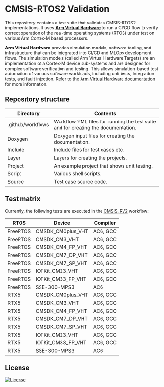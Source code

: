 # CMSIS-RTOS2 Validation

This repository contains a test suite that validates CMSIS-RTOS2 implementations. It uses [**Arm Virtual Hardware**](https://www.arm.com/virtual-hardware) to run a CI/CD flow to verify correct operation of the real-time operating systems (RTOS) under test on various Arm Cortex-M based processors.

**Arm Virtual Hardware** provides simulation models, software tooling, and infrastructure that can be integrated into CI/CD and MLOps development flows. The simulation models (called Arm Virtual Hardware Targets) are an implementation of a Cortex-M device sub-systems and are designed for complex software verification and testing. This allows simulation-based test automation of various software workloads, including unit tests, integration tests, and fault injection. Refer to the [Arm Virtual Hardware documentation](https://arm-software.github.io/AVH/main/overview/html/index.html) for more information.

## Repository structure

| Directory         | Contents                                                                          |
|-------------------|-----------------------------------------------------------------------------------|
| .github/workflows | Workflow YML files for running the test suite and for creating the documentation. |
| Doxygen           | Doxygen input files for creating the documentation.                               |
| Include           | Include files for test cases etc.                                                 |
| Layer             | Layers for creating the projects.                                                 |
| Project           | An example project that shows unit testing.                                       |
| Script            | Various shell scripts.                                                            |
| Source            | Test case source code.                                                            |

## Test matrix

Currently, the following tests are executed in the [CMSIS_RV2](./.github/workflows/cmsis_rv2.yml) workflow:

| RTOS     |  Device             | Compiler |
|----------|---------------------|----------|
| FreeRTOS |  CMSDK_CM0plus_VHT  | AC6, GCC |
| FreeRTOS |  CMSDK_CM3_VHT      | AC6, GCC |
| FreeRTOS |  CMSDK_CM4_FP_VHT   | AC6, GCC |
| FreeRTOS |  CMSDK_CM7_DP_VHT   | AC6, GCC |
| FreeRTOS |  CMSDK_CM7_SP_VHT   | AC6, GCC |
| FreeRTOS |  IOTKit_CM23_VHT    | AC6, GCC |
| FreeRTOS |  IOTKit_CM33_FP_VHT | AC6, GCC |
| FreeRTOS |  SSE-300-MPS3       | AC6      |
| RTX5     |  CMSDK_CM0plus_VHT  | AC6, GCC |
| RTX5     |  CMSDK_CM3_VHT      | AC6, GCC |
| RTX5     |  CMSDK_CM4_FP_VHT   | AC6, GCC |
| RTX5     |  CMSDK_CM7_DP_VHT   | AC6, GCC |
| RTX5     |  CMSDK_CM7_SP_VHT   | AC6, GCC |
| RTX5     |  IOTKit_CM23_VHT    | AC6, GCC |
| RTX5     |  IOTKit_CM33_FP_VHT | AC6, GCC |
| RTX5     |  SSE-300-MPS3       | AC6      |

## License

[![License](https://img.shields.io/badge/License-Apache_2.0-blue.svg)](https://opensource.org/licenses/Apache-2.0)
